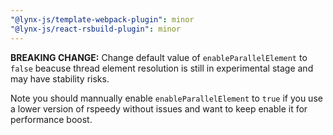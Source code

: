 ```yaml
---
"@lynx-js/template-webpack-plugin": minor
"@lynx-js/react-rsbuild-plugin": minor
---
```


**BREAKING CHANGE:** Change default value of `enableParallelElement` to `false` beacuse thread element resolution is still in experimental stage and may have stability risks.

Note you should mannually enable `enableParallelElement` to `true` if you use a lower version of rspeedy without issues and want to keep enable it for performance boost.
